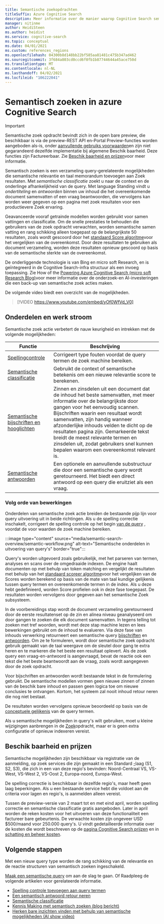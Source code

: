 ```yaml
---
title: Semantische zoekopdrachten
titleSuffix: Azure Cognitive Search
description: Meer informatie over de manier waarop Cognitive Search semantische Zoek modellen van een grondige leer bewerking van Bing kunt gebruiken om Zoek resultaten intuïtief te maken.
manager: nitinme
author: HeidiSteen
ms.author: heidist
ms.service: cognitive-search
ms.topic: conceptual
ms.date: 04/01/2021
ms.custom: references_regions
ms.openlocfilehash: 04300b8d148bb22bf585aa81481c475b347ad462
ms.sourcegitcommit: 3f684a803cd0ccd6f0fb1b87744644a45ace750d
ms.translationtype: MT
ms.contentlocale: nl-NL
ms.lasthandoff: 04/02/2021
ms.locfileid: "106222041"
---
```

# <a name="semantic-search-in-azure-cognitive-search"></a>Semantisch zoeken in azure Cognitive Search

> [!IMPORTANT]
> Semantische zoek opdracht bevindt zich in de open bare preview, die beschikbaar is via de preview-REST API en-Portal Preview-functies worden aangeboden als-is, onder [aanvullende gebruiks voorwaarden](https://azure.microsoft.com/support/legal/preview-supplemental-terms/)en zijn niet gegarandeerd dezelfde implementatie bij algemene Beschik baarheid. Deze functies zijn Factureerbaar. Zie [Beschik baarheid en prijzen](semantic-search-overview.md#availability-and-pricing)voor meer informatie.

Semantisch zoeken is een verzameling query-gerelateerde mogelijkheden die semantische relevantie en taal memorandum toevoegen aan Zoek resultaten. Met *semantische classificatie* zoekt u naar de context en de onderlinge afhankelijkheid van de query. Met language Standing vindt u *ondertiteling* en *antwoorden* binnen uw inhoud die het overeenkomende document samenvatten of een vraag beantwoorden, die vervolgens kan worden weer gegeven op een pagina met zoek resultaten voor een productievere Zoek ervaring.

Geavanceerde vooraf getrainde modellen worden gebruikt voor samen vattingen en classificatie. Om de snelle prestaties te behouden die gebruikers van de zoek opdracht verwachten, worden semantische samen vatting en rang schikking alleen toegepast op de belangrijkste 50 resultaten, zoals wordt gescoord door het [standaard Score algoritme](index-similarity-and-scoring.md#similarity-ranking-algorithms)voor het vergelijken van de overeenkomst. Door deze resultaten te gebruiken als document verzameling, worden deze resultaten opnieuw gescoord op basis van de semantische sterkte van de overeenkomst.

De onderliggende technologie is van Bing en micro soft Research, en is geïntegreerd in de Cognitive Search-infra structuur als een invoeg toepassing. Zie How of the [Powering Azure Cognitive Search (micro soft Research Blog)](https://www.microsoft.com/research/blog/the-science-behind-semantic-search-how-ai-from-bing-is-powering-azure-cognitive-search/)voor meer informatie over de onderzoek-en AI-investeringen die een back-up van semantische zoek acties maken.

De volgende video biedt een overzicht van de mogelijkheden.

> [!VIDEO https://www.youtube.com/embed/yOf0WfVd_V0]

## <a name="components-and-workflow"></a>Onderdelen en werk stroom

Semantische zoek actie verbetert de nauw keurigheid en intrekken met de volgende mogelijkheden:

| Functie | Beschrijving |
|---------|-------------|
| [Spellingcontrole](speller-how-to-add.md) | Corrigeert type fouten voordat de query termen de zoek machine bereiken. |
| [Semantische classificatie](semantic-ranking.md) | Gebruikt de context of semantische betekenis om een nieuwe relevantie score te berekenen. |
| [Semantische bijschriften en hooglichten](semantic-how-to-query-request.md) | Zinnen en zinsdelen uit een document dat de inhoud het beste samenvatten, met meer informatie over de belangrijkste door gangen voor het eenvoudig scannen. Bijschriften waarin een resultaat wordt samenvatten, zijn handig wanneer afzonderlijke inhouds velden te dicht op de resultaten pagina zijn. Gemarkeerde tekst breidt de meest relevante termen en zinsdelen uit, zodat gebruikers snel kunnen bepalen waarom een overeenkomst relevant is. |
| [Semantische antwoorden](semantic-answers.md) | Een optionele en aanvullende substructuur die door een semantische query wordt geretourneerd. Het biedt een direct antwoord op een query die eruitziet als een vraag. |

### <a name="order-of-operations"></a>Volg orde van bewerkingen

Onderdelen van semantische zoek actie breiden de bestaande pijp lijn voor query uitvoering uit in beide richtingen. Als u de spelling correctie inschakelt, corrigeert de spelling controle op het begin [van de query](speller-how-to-add.md) , voordat de voor waarden de zoek machine bereiken.

:::image type="content" source="media/semantic-search-overview/semantic-workflow.png" alt-text="Semantische onderdelen in uitvoering van query's" border="true":::

Query's worden uitgevoerd zoals gebruikelijk, met het parseren van termen, analyses en scans over de omgedraaide indexen. De engine haalt documenten op met behulp van token matching en vergelijkt de resultaten met behulp van het [standaard scoreer algoritme](index-similarity-and-scoring.md#similarity-ranking-algorithms)voor het vergelijken van de Scores worden berekend op basis van de mate van taal kundige gelijkenis tussen query termen en overeenkomende termen in de index. Als u deze hebt gedefinieerd, worden Score profielen ook in deze fase toegepast. De resultaten worden vervolgens door gegeven aan het semantische Zoek subsysteem.

In de voorbereidings stap wordt de document verzameling geretourneerd door de eerste resultatenset op de zin en alinea niveau geanalyseerd om door gangen te zoeken die elk document samenvatten. In tegens telling tot zoeken met tref woorden, wordt met deze stap machine lezen en lees bewerkingen gebruikt om de inhoud te evalueren. Via deze fase van inhouds verwerking retourneert een semantische query [bijschriften](semantic-how-to-query-request.md) en [antwoorden](semantic-answers.md). Om ze te formuleren, wordt door semantische zoek opdracht gebruik gemaakt van de taal weergave om de sleutel door gang te extra heren en te markeren die het beste een resultaat oplevert. Als de zoek query een vraag-en-antwoord is aangevraagd, bevat de reactie ook een tekst die het beste beantwoordt aan de vraag, zoals wordt aangegeven door de zoek opdracht. 

Voor bijschriften en antwoorden wordt bestaande tekst in de formulering gebruikt. De semantische modellen vormen geen nieuwe zinnen of zinnen van de beschik bare inhoud en passen geen logica toe om nieuwe conclusies te ontvangen. Kortom, het systeem zal nooit inhoud retour neren die nog niet bestaat.

De resultaten worden vervolgens opnieuw beoordeeld op basis van de [conceptuele gelijkenis](semantic-ranking.md) van de query termen.

Als u semantische mogelijkheden in query's wilt gebruiken, moet u kleine wijzigingen aanbrengen in de [Zoek](semantic-how-to-query-request.md)opdracht, maar er is geen extra configuratie of opnieuw indexeren vereist.

## <a name="availability-and-pricing"></a>Beschik baarheid en prijzen

Semantische mogelijkheden zijn beschikbaar via registratie van de aanmelding, op zoek services die zijn gemaakt in een Standard [-](https://aka.ms/SemanticSearchPreviewSignup)laag (S1, S2, S3), die zich in een van deze regio's bevinden: Noord-Centraal VS, VS-West, VS-West 2, VS-Oost 2, Europa-noord, Europa-West. 

De spelling correctie is beschikbaar in dezelfde regio's, maar heeft geen laag beperkingen. Als u een bestaande service hebt die voldoet aan de criteria voor lagen en regio's, is aanmelden alleen vereist.

Tussen de preview-versie van 2 maart tot en met eind april, worden spelling correctie en semantische classificatie gratis aangeboden. Later in april worden de reken kosten voor het uitvoeren van deze functionaliteit een factureer bare gebeurtenis. De verwachte kosten zijn ongeveer USD $500/maand voor 250.000 query's. U vindt gedetailleerde informatie over de kosten die wordt beschreven op de [pagina Cognitive Search prijzen](https://azure.microsoft.com/pricing/details/search/) en in [schatting en beheer kosten](search-sku-manage-costs.md).

## <a name="next-steps"></a>Volgende stappen

Met een nieuw query type worden de rang schikking van de relevantie en de reactie structuren van semantisch zoeken ingeschakeld.

[Maak een semantische query](semantic-how-to-query-request.md) om aan de slag te gaan. Of Raadpleeg de volgende artikelen voor gerelateerde informatie.

+ [Spelling controle toevoegen aan query termen](speller-how-to-add.md)
+ [Een semantisch antwoord retour neren](semantic-answers.md)
+ [Semantische classificatie](semantic-ranking.md)
+ [Kennis Making met semantisch zoeken (blog bericht)](https://techcommunity.microsoft.com/t5/azure-ai/introducing-semantic-search-bringing-more-meaningful-results-to/ba-p/2175636)
+ [Herken bare inzichten vinden met behulp van semantische mogelijkheden (AI show video)](https://channel9.msdn.com/Shows/AI-Show/Find-meaningful-insights-using-semantic-capabilities-in-Azure-Cognitive-Search)